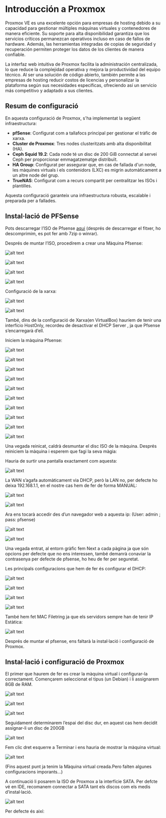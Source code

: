 # Introducción a Proxmox

Proxmox VE es una excelente opción para empresas de hosting debido a su capacidad para gestionar múltiples máquinas virtuales y contenedores de manera eficiente. Su soporte para alta disponibilidad garantiza que los servicios críticos permanezcan operativos incluso en caso de fallos de hardware. Además, las herramientas integradas de copias de seguridad y recuperación permiten proteger los datos de los clientes de manera confiable.

La interfaz web intuitiva de Proxmox facilita la administración centralizada, lo que reduce la complejidad operativa y mejora la productividad del equipo técnico. Al ser una solución de código abierto, también permite a las empresas de hosting reducir costos de licencias y personalizar la plataforma según sus necesidades específicas, ofreciendo así un servicio más competitivo y adaptado a sus clientes.

## Resum de configuració

En aquesta configuració de Proxmox, s'ha implementat la següent infraestructura:

- **pfSense**: Configurat com a tallafocs principal per gestionar el tràfic de xarxa.
- **Cluster de Proxmox**: Tres nodes clusteritzats amb alta disponibilitat (HA).
- **Ceph Squid 19.2**: Cada node té un disc de 200 GiB connectat al servei Ceph per proporcionar emmagatzematge distribuït.
- **HA Group**: Configurat per assegurar que, en cas de fallada d'un node, les màquines virtuals i els contenidors (LXC) es migrin automàticament a un altre node del grup.
- **TrueNAS**: Configurat com a recurs compartit per centralitzar les ISOs i plantilles.

Aquesta configuració garanteix una infraestructura robusta, escalable i preparada per a fallades.

## Instal·lació de PFSense

Pots descarregar l’ISO de Pfsense [aqui](https://repo.ialab.dsu.edu/pfsense/pfSense-CE-2.7.2-RELEASE-amd64.iso.gz) (després de descarregar el fitxer, ho descomprimim, es pot fer amb 7zip o winrar).

Després de muntar l’ISO, procedirem a crear una Màquina Pfsense:

![alt text](../img/1.png)

![alt text](../img/2.png)

![alt text](../img/3.png)

![alt text](../img/4.png)

Configuració de la xarxa:

![alt text](../img/5.1.png)

![alt text](../img/5.2.png)

També, dins de la configuració de Xarxa(en VirtualBox) hauríem de tenir una interfício HostOnly, recordeu de desactivar el DHCP Server , ja que Pfsense s’encarregarà d’ell.

Iniciem la màquina Pfsense:

![alt text](../img/6.png)

![alt text](../img/7.png)

![alt text](../img/8.png)

![alt text](../img/9.png)

![alt text](../img/9.png)

![alt text](../img/10.png)

![alt text](../img/11.png)

![alt text](../img/12.png)

![alt text](../img/13.png)

![alt text](../img/14.png)

Una vegada reinicat, caldrà desmuntar el disc ISO de la màquina. Després reiniciem la màquina i esperem que fagi la seva màgia:

Hauria de surtir una pantalla exactament com aquesta:

![alt text](../img/15.png)

La WAN s’agafa automàticament via DHCP, però la LAN no, per defecte ho deixa 192.168.1.1, en el nostre cas hem de fer de forma MANUAL:

![alt text](../img/16.png)

![alt text](../img/17.png)

Ara ens tocarà accedir des d’un navegador web a aquesta ip: (User: admin ; pass: pfsense)

![alt text](../img/18.png)

![alt text](../img/19.png)

Una vegada entrat, al entorn gràfic fem Next a cada pàgina ja que són opcions per defecte que no ens interessen, també demanrà conaviar la contrasenya per defecte de pfsense, ho heu de fer per seguretat.

Les principals configuracions que hem de fer és configurar el DHCP:

![alt text](../img/20.png)

![alt text](../img/21.png)

![alt text](../img/22.png)

![alt text](../img/23.png)

També hem fet MAC Filetring ja que els servidors sempre han de tenir IP Estàtica:

![alt text](../img/24.png)

Després de muntar el pfsense, ens faltarà la instal·lació i configuració de Proxmox.

## Instal·lació i configuració de Proxmox

El primer que haurem de fer es crear la màquina virtual i configurar-la correctament. Començarem seleccionat el tipus (un Debian) i li assignarem 8GB de RAM.

![alt text](../img/pve/1.png)

![alt text](../img/pve/2.png)

![alt text](../img/pve/3.png)

Seguidament determinarem l’espai del disc dur, en aquest cas hem decidit assignar-li un disc de 200GB

![alt text](../img/pve/4.png)

Fem clic dret esquerre a Terminar i ens hauria de mostrar la màquina virtual:

![alt text](../img/pve/5.png)

(Fins aquest punt ja tenim la Màquina virtual creada.Pero falten algunes configuracions imporants...)

A continuació li posarem la ISO de Proxmox a la interfície SATA. Per defcte vé en IDE, recomanem connectar a SATA tant els discos com els medis d’instal·lació.

![alt text](../img/pve/6.png)

Per defecte  és així:
